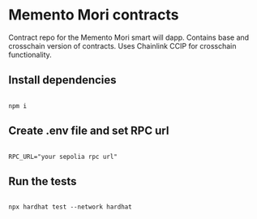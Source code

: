 # Memento Mori contracts

Contract repo for the Memento Mori smart will dapp. Contains base and crosschain version of contracts. Uses Chainlink CCIP for crosschain functionality.

## Install dependencies
```shell

npm i

```
## Create .env file and set RPC url
```shell

RPC_URL="your sepolia rpc url"

```


## Run the tests
```shell

npx hardhat test --network hardhat

```
